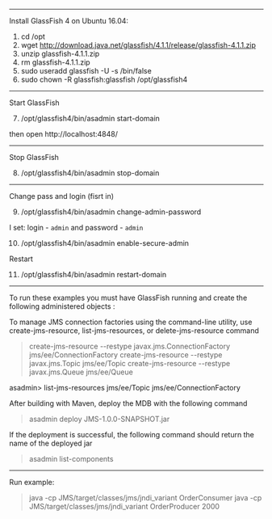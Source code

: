 ---------------------
Install GlassFish 4  on Ubuntu 16.04:
1. cd /opt
2. wget http://download.java.net/glassfish/4.1.1/release/glassfish-4.1.1.zip
3. unzip glassfish-4.1.1.zip
4. rm glassfish-4.1.1.zip
5. sudo useradd glassfish -U -s /bin/false
6. sudo chown -R glassfish:glassfish /opt/glassfish4
---------------------------------------------
Start GlassFish

7. /opt/glassfish4/bin/asadmin start-domain

then open http://localhost:4848/

---------------------------------------------
Stop GlassFish

8. /opt/glassfish4/bin/asadmin stop-domain

---------------------------------------------

Change pass and login (fisrt in)

9. /opt/glassfish4/bin/asadmin change-admin-password

I set: login - `admin` and password - `admin`

10. /opt/glassfish4/bin/asadmin enable-secure-admin

Restart

11. /opt/glassfish4/bin/asadmin restart-domain

---------------------------------------------

To run these examples you must have GlassFish running and create the following administered objects :

To manage JMS connection factories using the command-line utility, use create-jms-resource, list-jms-resources, or delete-jms-resource command

> create-jms-resource --restype javax.jms.ConnectionFactory jms/ee/ConnectionFactory
> create-jms-resource --restype javax.jms.Topic jms/ee/Topic
> create-jms-resource --restype javax.jms.Queue jms/ee/Queue

asadmin> list-jms-resources
jms/ee/Topic
jms/ee/ConnectionFactory

After building with Maven, deploy the MDB with the following command
> asadmin deploy JMS-1.0.0-SNAPSHOT.jar

If the deployment is successful, the following command should return the name of the deployed jar
> asadmin list-components

_____________________________________________

Run example:

> java -cp JMS/target/classes/jms/jndi_variant OrderConsumer
> java -cp JMS/target/classes/jms/jndi_variant OrderProducer 2000
